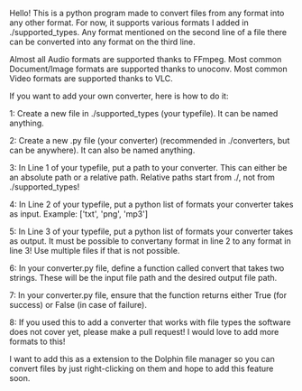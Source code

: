 Hello!
This is a python program made to convert files from any format into any other format.
For now, it supports various formats I added in ./supported_types. Any format mentioned on the second line of a file there can be converted into any format on the third line.

Almost all Audio formats are supported thanks to FFmpeg.
Most common Document/Image formats are supported thanks to unoconv.
Most common Video formats are supported thanks to VLC.

If you want to add your own converter, here is how to do it:

1: Create a new file in ./supported_types (your typefile). It can be named anything.

2: Create a new .py file (your converter) (recommended in ./converters, but can be anywhere). It can also be named anything.

3: In Line 1 of your typefile, put a path to your converter. This can either be an absolute path or a relative path. Relative paths start from ./, not from ./supported_types!

4: In Line 2 of your typefile, put a python list of formats your converter takes as input. Example: \['txt', 'png', 'mp3'\]

5: In Line 3 of your typefile, put a python list of formats your converter takes as output. It must be possible to convertany format in line 2 to any format in line 3! Use multiple files if that is not possible.

6: In your converter.py file, define a function called convert that takes two strings. These will be the input file path and the desired output file path.

7: In your converter.py file, ensure that the function returns either True (for success) or False (in case of failure).

8: If you used this to add a converter that works with file types the software does not cover yet, please make a pull request! I would love to add more formats to this!


I want to add this as a extension to the Dolphin file manager so you can convert files by just right-clicking on them and hope to add this feature soon.
